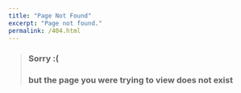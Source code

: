 ```yaml
---
title: "Page Not Found"
excerpt: "Page not found."
permalink: /404.html
---
```



> ### Sorry :(
> ### but the page you were trying to view does not exist 